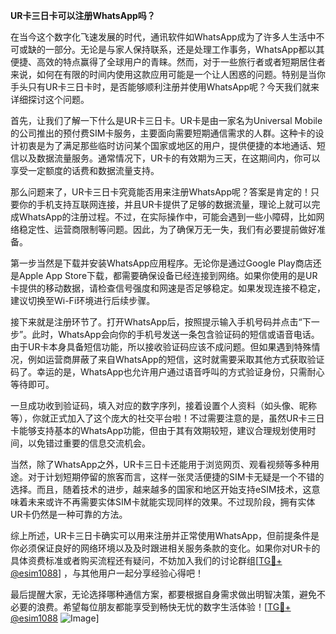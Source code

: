 **UR卡三日卡可以注册WhatsApp吗？**

在当今这个数字化飞速发展的时代，通讯软件如WhatsApp成为了许多人生活中不可或缺的一部分。无论是与家人保持联系，还是处理工作事务，WhatsApp都以其便捷、高效的特点赢得了全球用户的青睐。然而，对于一些旅行者或者短期居住者来说，如何在有限的时间内使用这款应用可能是一个让人困惑的问题。特别是当你手头只有UR卡三日卡时，是否能够顺利注册并使用WhatsApp呢？今天我们就来详细探讨这个问题。

首先，让我们了解一下什么是UR卡三日卡。UR卡是由一家名为Universal Mobile的公司推出的预付费SIM卡服务，主要面向需要短期通信需求的人群。这种卡的设计初衷是为了满足那些临时访问某个国家或地区的用户，提供便捷的本地通话、短信以及数据流量服务。通常情况下，UR卡的有效期为三天，在这期间内，你可以享受一定额度的话费和数据流量支持。

那么问题来了，UR卡三日卡究竟能否用来注册WhatsApp呢？答案是肯定的！只要你的手机支持互联网连接，并且UR卡提供了足够的数据流量，理论上就可以完成WhatsApp的注册过程。不过，在实际操作中，可能会遇到一些小障碍，比如网络稳定性、运营商限制等问题。因此，为了确保万无一失，我们有必要提前做好准备。

第一步当然是下载并安装WhatsApp应用程序。无论你是通过Google Play商店还是Apple App Store下载，都需要确保设备已经连接到网络。如果你使用的是UR卡提供的移动数据，请检查信号强度和网速是否足够稳定。如果发现连接不稳定，建议切换至Wi-Fi环境进行后续步骤。

接下来就是注册环节了。打开WhatsApp后，按照提示输入手机号码并点击“下一步”。此时，WhatsApp会向你的手机号发送一条包含验证码的短信或语音电话。由于UR卡本身具备短信功能，所以接收验证码应该不成问题。但如果遇到特殊情况，例如运营商屏蔽了来自WhatsApp的短信，这时就需要采取其他方式获取验证码了。幸运的是，WhatsApp也允许用户通过语音呼叫的方式验证身份，只需耐心等待即可。

一旦成功收到验证码，填入对应的数字序列，接着设置个人资料（如头像、昵称等），你就正式加入了这个庞大的社交平台啦！不过需要注意的是，虽然UR卡三日卡能够支持基本的WhatsApp功能，但由于其有效期较短，建议合理规划使用时间，以免错过重要的信息交流机会。

当然，除了WhatsApp之外，UR卡三日卡还能用于浏览网页、观看视频等多种用途。对于计划短期停留的旅客而言，这样一张灵活便捷的SIM卡无疑是一个不错的选择。而且，随着技术的进步，越来越多的国家和地区开始支持eSIM技术，这意味着未来或许不再需要实体SIM卡就能实现同样的效果。不过现阶段，拥有实体UR卡仍然是一种可靠的方法。

综上所述，UR卡三日卡确实可以用来注册并正常使用WhatsApp，但前提条件是你必须保证良好的网络环境以及及时跟进相关服务条款的变化。如果你对UR卡的具体资费标准或者购买流程还有疑问，不妨加入我们的讨论群组[[TG💪+ @esim1088](https://t.me/s/esim1088)] ，与其他用户一起分享经验心得吧！

最后提醒大家，无论选择哪种通信方案，都要根据自身需求做出明智决策，避免不必要的浪费。希望每位朋友都能享受到畅快无忧的数字生活体验！[[TG💪+ @esim1088](https://t.me/s/esim1088) ![Image](https://i.postimg.cc/4NQfJmqS/Snipaste-2025-05-13-00-14-12.png)]